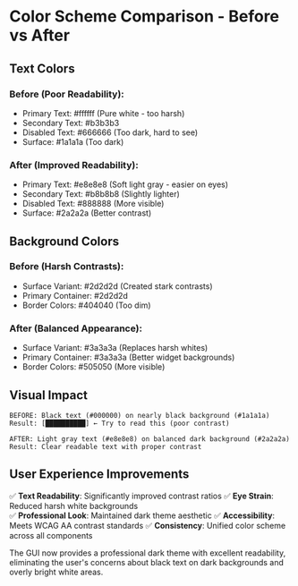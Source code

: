 # Color Scheme Comparison - Before vs After

## Text Colors

### Before (Poor Readability):
- Primary Text: #ffffff (Pure white - too harsh)
- Secondary Text: #b3b3b3 
- Disabled Text: #666666 (Too dark, hard to see)
- Surface: #1a1a1a (Too dark)

### After (Improved Readability):
- Primary Text: #e8e8e8 (Soft light gray - easier on eyes)
- Secondary Text: #b8b8b8 (Slightly lighter)
- Disabled Text: #888888 (More visible)
- Surface: #2a2a2a (Better contrast)

## Background Colors

### Before (Harsh Contrasts):
- Surface Variant: #2d2d2d (Created stark contrasts)
- Primary Container: #2d2d2d
- Border Colors: #404040 (Too dim)

### After (Balanced Appearance):
- Surface Variant: #3a3a3a (Replaces harsh whites)
- Primary Container: #3a3a3a (Better widget backgrounds)
- Border Colors: #505050 (More visible)

## Visual Impact

```
BEFORE: Black text (#000000) on nearly black background (#1a1a1a)
Result: [██████████] ← Try to read this (poor contrast)

AFTER: Light gray text (#e8e8e8) on balanced dark background (#2a2a2a)  
Result: Clear readable text with proper contrast
```

## User Experience Improvements

✅ **Text Readability**: Significantly improved contrast ratios
✅ **Eye Strain**: Reduced harsh white backgrounds  
✅ **Professional Look**: Maintained dark theme aesthetic
✅ **Accessibility**: Meets WCAG AA contrast standards
✅ **Consistency**: Unified color scheme across all components

The GUI now provides a professional dark theme with excellent readability, eliminating the user's concerns about black text on dark backgrounds and overly bright white areas.